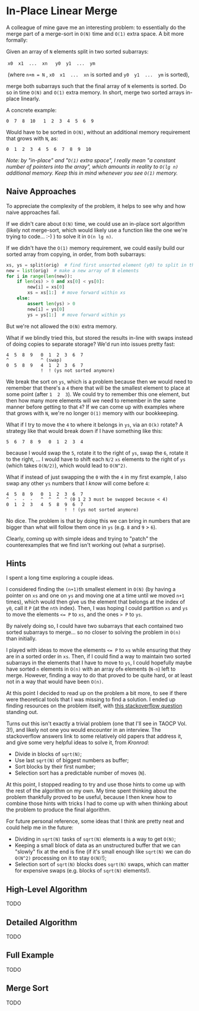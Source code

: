 # In-Place Linear Merge

A colleague of mine gave me an interesting problem: to essentially do the merge part of a merge-sort in `O(N)` time and `O(1)` extra space. A bit more formally:

Given an array of `N` elements split in two sorted subarrays:

​	`x0  x1  ...  xn   y0  y1  ...  ym` 

​	(where `n+m = N` , `x0  x1  ...  xn` is sorted and `y0  y1  ...  ym` is sorted),

merge both subarrays such that the final array of `N` elements is sorted. Do so in time `O(N)` and `O(1)` extra memory. In short, merge two sorted arrays in-place linearly.

A concrete example:

`0  7  8  10   1  2  3  4  5  6  9`

Would have to be sorted in `O(N)`, without an additional memory requirement that grows with `N`, as:

`0  1  2  3  4  5  6  7  8  9  10`

*Note: by "in-place" and "`O(1)` extra space", I really mean "a constant number of pointers into the array", which amounts in reality to `O(lg n)` additional memory. Keep this in mind whenever you see `O(1)` memory.*

## Naive Approaches

To appreciate the complexity of the problem, it helps to see why and how naive approaches fail.

If we didn't care about `O(N)` time, we could use an in-place sort algorithm (likely not merge-sort, which would likely use a function like the one we're trying to code... :-) ) to solve it in `O(n lg n)`.

If we didn't have the `O(1)` memory requirement, we could easily build our sorted array from copying, in order, from both subarrays:

```python
xs, ys = split(orig)  # find first unsorted element (y0) to split in the two subarrays
new = list(orig)  # make a new array of N elements
for i in range(len(new)):
	if len(xs) > 0 and xs[0] < ys[0]:
		new[i] = xs[0]
       	xs = xs[1:]  # move forward within xs
	else:
  		assert len(ys) > 0
 		new[i] = ys[0]
 		ys = ys[1:]  # move forward within ys
```

But we're not allowed the `O(N)` extra memory.

What if we blindly tried this, but stored the results in-line with swaps instead of doing copies to separate storage? We'd run into issues pretty fast:

```
4  5  8  9   0  1  2  3  6  7
^            ^ (swap)
0  5  8  9   4  1  2  3  6  7
             !  ! (ys not sorted anymore)
```

We break the sort on `ys`, which is a problem because then we would need to remember that there's a `4` there that will be the smallest element to place at some point (after `1  2  3`). We could try to remember this one element, but then how many more elements will we need to remember in the same manner before getting to that `4`? If we can come up with examples where that grows with `N`, we're no longer `O(1)` memory with our bookkeeping.

What if I try to move the `4` to where it belongs in `ys`, via an `O(k)`  rotate? A strategy like that would break down if I have something like this:

```
5  6  7  8  9   0  1  2  3  4
```

because I would swap the `5`, rotate it to the right of `ys`, swap the `6`, rotate it to the right, ... I would have to shift each `N/2` `xs` elements to the right of `ys` (which takes `O(N/2)`), which would lead to `O(N^2)`.

What if instead of just swapping the `0` with the `4` in my first example, I also swap any other `ys` numbers that I *know* will come before `4`:

```
4  5  8  9   0  1  2  3  6  7
^  -  -  -   ^  ^  ^  ^ (0 1 2 3 must be swapped because < 4)
0  1  2  3   4  5  8  9  6  7
                      !  ! (ys not sorted anymore)
```

No dice. The problem is that by doing this we can bring in numbers that are bigger than what will follow them once in `ys` (e.g. `8` and `9` > `6`).

Clearly, coming up with simple ideas and trying to "patch" the counterexamples that we find isn't working out (what a surprise).

## Hints

I spent a long time exploring a couple ideas.

I considered finding the `(n+1)`th smallest element in `O(N)` (by having a pointer on `xs` and one on `ys` and moving one at a time until we moved `n+1` times), which would then give us the element that belongs at the index of `y0`, call it `P` (at the `nth` index). Then, I was hoping I could partition `xs` and `ys` to move the elements `<= P` to `xs`, and the ones `> P` to `ys`.

By naively doing so, I could have two subarrays that each contained two sorted subarrays to merge... so no closer to solving the problem in `O(n)` than initially.

I played with ideas to move the elements `<= P` to `xs` while ensuring that they are in a sorted order in `xs`. Then, if I could find a way to maintain two sorted subarrays in the elements that I have to move to `ys`, I could hopefully maybe have sorted `n` elements in `O(n)` with an array of`m` elements (`N-n`) left to merge. However, finding a way to do that proved to be quite hard, or at least not in a way that would have been `O(n)`.

At this point I decided to read up on the problem a bit more, to see if there were theoretical tools that I was missing to find a solution. I ended up finding resources on the problem itself, with [this stackoverflow question](https://stackoverflow.com/q/2126219) standing out.

Turns out this isn't exactly a trivial problem (one that I'll see in TAOCP Vol. 3!), and likely not one you would encounter in an interview. The stackoverflow answers link to some relatively old papers that address it, and give some very helpful ideas to solve it, from *Kronrod*:

- Divide in blocks of `sqrt(N)`;
- Use last `sqrt(N)` of biggest numbers as buffer;
- Sort blocks by their first number;
- Selection sort has a predictable number of moves (`N`).

At this point, I stopped reading to try and use those hints to come up with the rest of the algorithm on my own. My time spent thinking about the problem thankfully proved to be useful, because I then knew how to combine those hints with tricks I had to come up with when thinking about the problem to produce the final algorithm.

For future personal reference, some ideas that I think are pretty neat and could help me in the future:

- Dividing in `sqrt(N)` tasks of `sqrt(N)` elements is a way to get `O(N)`;
- Keeping a small block of data as an unstructured buffer that we can "slowly" fix at the end is fine (if it's small enough like `sqrt(N)` we can do `O(N^2)` processing on it to stay `O(N)`!);
- Selection sort of `sqrt(N)` blocks does `sqrt(N)` swaps, which can matter for expensive swaps (e.g. blocks of `sqrt(N)` elements!).

## High-Level Algorithm

TODO

## Detailed Algorithm

TODO

## Full Example

TODO

## Merge Sort

TODO
